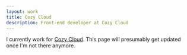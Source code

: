 ```yaml
---
layout: work
title: Cozy Cloud
description: Front-end developer at Cozy Cloud
---
```

I currently work for [Cozy Cloud](https://cozy.io). This page will presumably get updated once I'm not there anymore.
